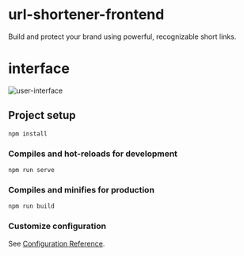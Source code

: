 # url-shortener-frontend
Build and protect your brand using powerful, recognizable short links.

# interface
![user-interface](https://user-images.githubusercontent.com/55067204/189539185-bc44482f-9568-4502-8c29-e80160dbf8a4.png)


## Project setup
```
npm install
```

### Compiles and hot-reloads for development
```
npm run serve
```

### Compiles and minifies for production
```
npm run build
```

### Customize configuration
See [Configuration Reference](https://cli.vuejs.org/config/).
